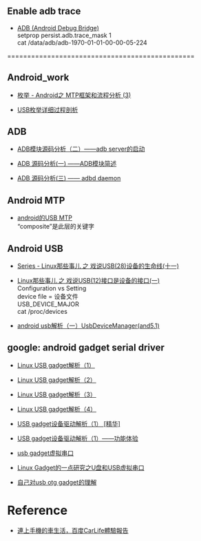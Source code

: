 
## Enable adb trace


* [ ADB (Android Debug Bridge)](http://imsardine.simplbug.com/note/android/adb/adb.html)  
setprop persist.adb.trace_mask 1  
cat /data/adb/adb-1970-01-01-00-00-05-224




===============================================
## Android_work

* [枚举 - Android之 MTP框架和流程分析 (3)](https://blog.csdn.net/u011279649/article/details/40950799)

* [USB枚举详细过程剖析](https://blog.csdn.net/u011279649/article/details/41779767)



## ADB
* [ADB模块源码分析（二）——adb server的启动](https://blog.csdn.net/xiaoyida11/article/details/51322193)

* [ADB 源码分析(一) ——ADB模块简述](http://www.apkbus.com/blog-50331-54609.html)

* [ADB 源码分析(三) —— adbd daemon](http://www.apkbus.com/blog-50331-54627.html)




## Android MTP

* [android的USB MTP](https://blog.csdn.net/zhandoushi1982/article/details/7563702)  
“composite”是此层的关键字




## Android USB

* [Series - Linux那些事儿 之 戏说USB(28)设备的生命线(十一)](https://blog.csdn.net/zhqh100/article/details/44652431)

* [Linux那些事儿 之 戏说USB(12)接口是设备的接口(一)](https://blog.csdn.net/zhqh100/article/details/44593981)  
  Configuration vs Setting  
  device file = 设备文件  
  USB_DEVICE_MAJOR  
  cat /proc/devices  

* [android usb解析（一）UsbDeviceManager(and5.1)](https://blog.csdn.net/kc58236582/article/details/47810987)



## google: android gadget serial driver

* [Linux USB gadget解析（1）](https://blog.csdn.net/a350203223/article/details/40618431)

* [Linux USB gadget解析（2）](https://blog.csdn.net/a350203223/article/details/40618457)

* [Linux USB gadget解析（3）](https://blog.csdn.net/a350203223/article/details/40618759)

* [Linux USB gadget解析（4）](https://blog.csdn.net/a350203223/article/details/40618779)


* [USB gadget设备驱动解析（1） [精华]](https://blog.csdn.net/wujiangguizhen/article/details/16863639)

* [USB gadget设备驱动解析（1）——功能体验](https://blog.csdn.net/aleon_liao/article/details/8573254)

* [usb gadget虚拟串口](https://blog.csdn.net/luckywang1103/article/details/61917916)


* [Linux Gadget的一点研究之U盘和USB虚拟串口](https://blog.csdn.net/a350203223/article/details/40618901)

* [自己对usb otg gadget的理解](https://blog.csdn.net/wujiangguizhen/article/details/17167061)


# Reference

* [連上手機的車生活，百度CarLife體驗報告](https://read01.com/0GO34R.html#.WuLoPNYRWzc)

